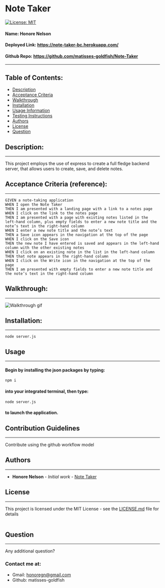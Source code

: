 
# Note Taker 
[![License: MIT](https://img.shields.io/badge/license-MIT-brightgreen)](https://opensource.org/licenses/MIT)
#### **Name:** Honore Nelson
#### **Deployed Link:** https://note-taker-bc.herokuapp.com/
#### **Github Repo:** https://github.com/matisses-goldfish/Note-Taker
---
    
##  Table of Contents:
* [Description](#description)
* [Acceptance Criteria](#acceptance-criteria-reference)
* [Walkthrough](#walkthrough)
* [Installation](#installation)
* [Usage Information](#usage)
* [Testing Instructions](#testing)
* [Authors](#authors)
* [License](#license)
* [Question](#questions)


## Description:
---
This project employs the use of express to create a full fledge backend server, that allows users to create, save, and delete notes. 

## Acceptance Criteria (reference):
---
```
GIVEN a note-taking application
WHEN I open the Note Taker
THEN I am presented with a landing page with a link to a notes page
WHEN I click on the link to the notes page
THEN I am presented with a page with existing notes listed in the left-hand column, plus empty fields to enter a new note title and the note’s text in the right-hand column
WHEN I enter a new note title and the note’s text
THEN a Save icon appears in the navigation at the top of the page
WHEN I click on the Save icon
THEN the new note I have entered is saved and appears in the left-hand column with the other existing notes
WHEN I click on an existing note in the list in the left-hand column
THEN that note appears in the right-hand column
WHEN I click on the Write icon in the navigation at the top of the page
THEN I am presented with empty fields to enter a new note title and the note’s text in the right-hand column
```

## Walkthrough:
---
![Walkthrough gif](notes.gif)

## Installation:
---
    node server.js

## Usage
---
#### Begin by installing the json packages by typing:
    npm i 
#### into your integrated terminal, then type:
    node server.js 
#### to launch the application.

    
## Contribution Guidelines
---
Contribute using the github workflow model

    
## Authors
---
* **Honore Nelson** - *Initial work* - [Note Taker](https://github.com/matisses-goldfish/Note-Taker)
    
## License
---
This project is licensed under the MIT License - see the [LICENSE.md](LICENSE.md) file for details
<br></br>

## Question
---
Any additional question? 
### Contact me at:
* Gmail: honoregn@gmail.com
* Github: matisses-goldfish
